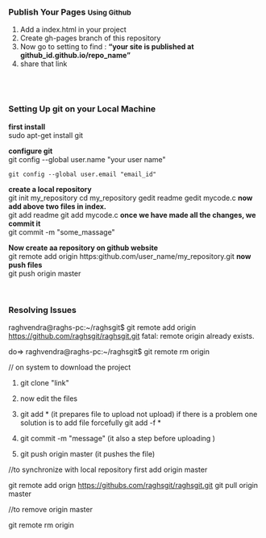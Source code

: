 <h3>Publish Your Pages <small>Using Github</small></h3>

<ol>
<li>Add a index.html in your project</li>
<li>Create gh-pages branch of this repository</li>
<li>Now go to setting to find : <b><q>your site is published at github_id.github.io/repo_name</q></b></li>
<li>share that link</li>
</ol>
<br/><br/>
<h3>Setting Up git on your Local Machine</h3>

<b>first install</b><br>
	sudo apt-get install git

<b>configure git</b><br/>
	git config --global user.name "your user name"

	git config --global user.email "email_id"
<b>create a local repository</b><br/>
	git init my_repository
	cd my_repository
	gedit readme
	gedit mycode.c
<b>now add above two files in index.</b><br/>
	git add readme
	git add mycode.c
<b>once we have made all the changes, we commit it</b><br/>
	git commit -m "some_massage"

<b>Now create aa repository on github website</b><br/>
	git remote add origin https:github.com/user_name/my_repository.git
<b>now push files</b><br/>
	git push origin master
	
	
<br/><h3>Resolving Issues </h3>

raghvendra@raghs-pc:~/raghsgit$ git remote add origin https://github.com/raghsgit/raghsgit.git
fatal: remote origin already exists.

do=>
raghvendra@raghs-pc:~/raghsgit$ git remote rm origin
	
// on system to download the project
1) git clone "link"
2) now edit the files
3) git add * (it prepares file to upload not upload)
		if there is a problem one solution is to add file forcefully
	git add -f *
		
4) git commit -m "message" (it also a step before uploading )
5) git push origin master (it pushes the file)



//to synchronize with local repository
first add origin master

git remote add orign https://githubs.com/raghsgit/raghsgit.git
git pull origin master

//to remove origin master

git remote rm origin
